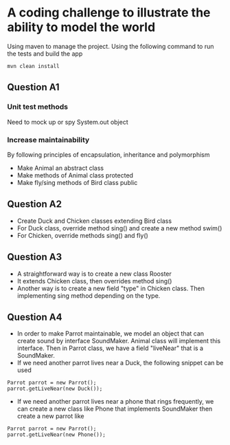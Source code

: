 # A coding challenge to illustrate the ability to model the world
Using maven to manage the project. Using the following command to run the tests and build the app
```
mvn clean install
```
## Question A1
### Unit test methods
Need to mock up or spy System.out object
### Increase maintainability
By following principles of encapsulation, inheritance and polymorphism
- Make Animal an abstract class
- Make methods of Animal class protected
- Make fly/sing methods of Bird class public
## Question A2
- Create Duck and Chicken classes extending Bird class
- For Duck class, override method sing() and create a new method swim()
- For Chicken, override methods sing() and fly()
## Question A3
- A straightforward way is to create a new class Rooster
- It extends Chicken class, then overrides method sing()
- Another way is to create a new field "type" in Chicken class. Then implementing sing method depending on the type.
## Question A4
- In order to make Parrot maintainable, we model an object that can create sound by interface SoundMaker. Animal class will implement this interface.
Then in Parrot class, we have a field "liveNear" that is a SoundMaker.
- If we need another parrot lives near a Duck, the following snippet can be used
```
Parrot parrot = new Parrot();
parrot.getLiveNear(new Duck());
```
- If we need another parrot lives near a phone that rings frequently, we can create a new class like Phone that implements SoundMaker then create a new parrot like
```
Parrot parrot = new Parrot();
parrot.getLiveNear(new Phone());
```

